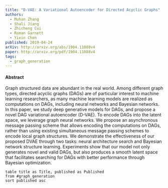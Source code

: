 ```yaml
---
title: "D-VAE: A Variational Autoencoder for Directed Acyclic Graphs"
authors:
  - Muhan Zhang
  - Shali Jiang
  - Zhicheng Cui
  - Roman Garnett
  - Yixin Chen
published: 2019-04-24
arXiv: http://arxiv.org/abs/1904.11088v4
paper: http://arxiv.org/pdf/1904.11088v4
tags:
  - graph_generation
---
```


#### Abstract

Graph structured data are abundant in the real world. Among different graph types, directed acyclic graphs (DAGs) are of particular interest to machine learning researchers, as many machine learning models are realized as computations on DAGs, including neural networks and Bayesian networks. In this paper, we study deep generative models for DAGs, and propose a novel DAG variational autoencoder (D-VAE). To encode DAGs into the latent space, we leverage graph neural networks. We propose an asynchronous message passing scheme that allows encoding the computations on DAGs, rather than using existing simultaneous message passing schemes to encode local graph structures. We demonstrate the effectiveness of our proposed DVAE through two tasks: neural architecture search and Bayesian network structure learning. Experiments show that our model not only generates novel and valid DAGs, but also produces a smooth latent space that facilitates searching for DAGs with better performance through Bayesian optimization.



```dataview
table title as Title, published as Published 
from #graph_generation 
sort published asc
```
